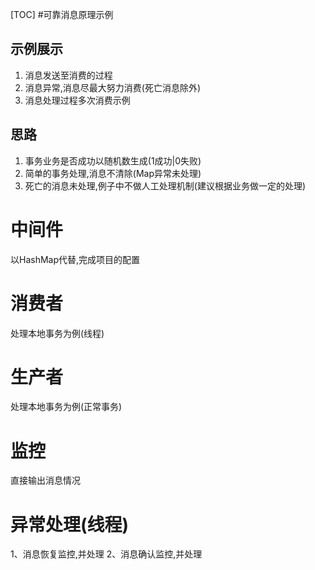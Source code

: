 [TOC]
#可靠消息原理示例
## 示例展示 
1. 消息发送至消费的过程
2. 消息异常,消息尽最大努力消费(死亡消息除外)
3. 消息处理过程多次消费示例

## 思路
1. 事务业务是否成功以随机数生成(1成功|0失败)
2. 简单的事务处理,消息不清除(Map异常未处理) 
3. 死亡的消息未处理,例子中不做人工处理机制(建议根据业务做一定的处理)

# 中间件
以HashMap代替,完成项目的配置

# 消费者 
处理本地事务为例(线程)

# 生产者
处理本地事务为例(正常事务)

# 监控
直接输出消息情况

# 异常处理(线程)
1、消息恢复监控,并处理
2、消息确认监控,并处理
